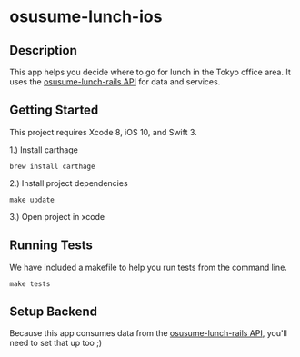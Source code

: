 # osusume-lunch-ios

## Description
This app helps you decide where to go for lunch in the Tokyo office area. It uses the [osusume-lunch-rails API](https://github.com/pivotal-tokyo/osusume_lunch_rails) for data and services.

## Getting Started
This project requires Xcode 8, iOS 10, and Swift 3.

1.) Install carthage
```
brew install carthage
```

2.) Install project dependencies
```
make update
```

3.) Open project in xcode

## Running Tests
We have included a makefile to help you run tests from the command line.

```
make tests
```

## Setup Backend
Because this app consumes data from the [osusume-lunch-rails API](https://github.com/pivotal-tokyo/osusume_lunch_rails), you'll need to set that up too ;)
